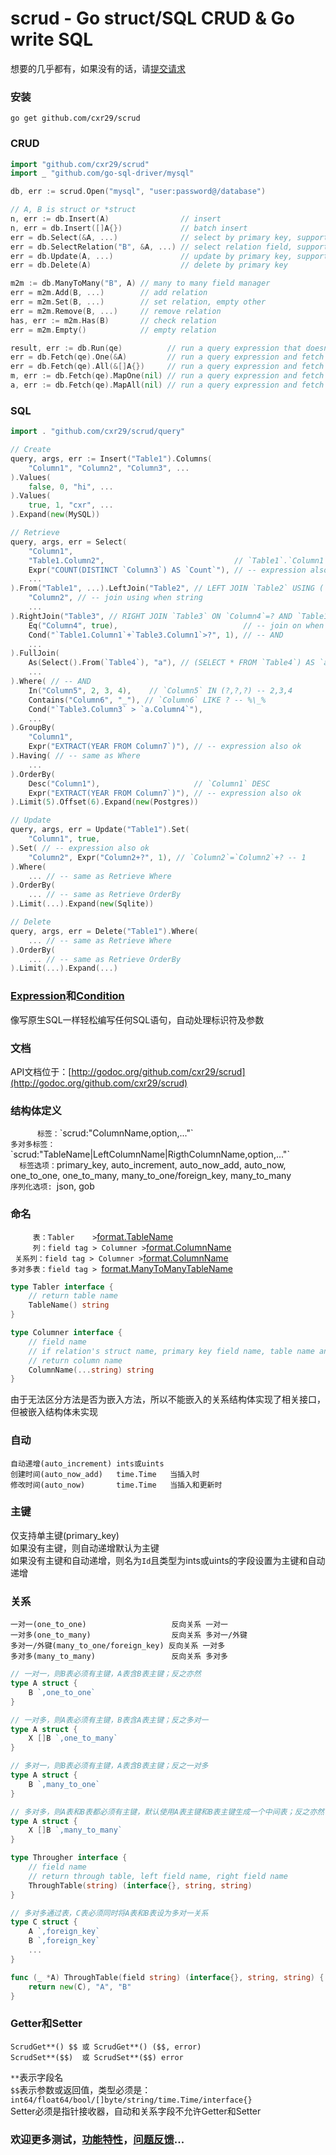 scrud - Go struct/SQL CRUD & Go write SQL
===

想要的几乎都有，如果没有的话，请[提交请求](https://github.com/cxr29/scrud/pulls)

### 安装
```go get github.com/cxr29/scrud```

### CRUD
```Go
import "github.com/cxr29/scrud"
import _ "github.com/go-sql-driver/mysql"

db, err := scrud.Open("mysql", "user:password@/database")

// A, B is struct or *struct
n, err := db.Insert(A)                // insert
n, err = db.Insert([]A{})             // batch insert
err = db.Select(&A, ...)              // select by primary key, support include or exclude columns
err = db.SelectRelation("B", &A, ...) // select relation field, support include or exclude columns
err = db.Update(A, ...)               // update by primary key, support include or exclude columns
err = db.Delete(A)                    // delete by primary key

m2m := db.ManyToMany("B", A) // many to many field manager
err = m2m.Add(B, ...)        // add relation
err = m2m.Set(B, ...)        // set relation, empty other
err = m2m.Remove(B, ...)     // remove relation
has, err := m2m.Has(B)       // check relation
err = m2m.Empty()            // empty relation

result, err := db.Run(qe)          // run a query expression that doesn't return rows
err = db.Fetch(qe).One(&A)         // run a query expression and fetch one row to struct
err = db.Fetch(qe).All(&[]A{})     // run a query expression and fetch rows to slice of struct
m, err := db.Fetch(qe).MapOne(nil) // run a query expression and fetch one row as map, support set column type
a, err := db.Fetch(qe).MapAll(nil) // run a query expression and fetch rows as slice of map, support set column type
```

### SQL
```Go
import . "github.com/cxr29/scrud/query"

// Create
query, args, err := Insert("Table1").Columns(
	"Column1", "Column2", "Column3", ...
).Values(
	false, 0, "hi", ...
).Values(
	true, 1, "cxr", ...
).Expand(new(MySQL))

// Retrieve
query, args, err = Select(
	"Column1",
	"Table1.Column2",                             // `Table1`.`Column1`
	Expr("COUNT(DISTINCT `Column3`) AS `Count`"), // -- expression also ok
	...
).From("Table1", ...).LeftJoin("Table2", // LEFT JOIN `Table2` USING (`Column2`, ...)
	"Column2", // -- join using when string
	...
).RightJoin("Table3", // RIGHT JOIN `Table3` ON `Column4`=? AND `Table1`.`Column1`+`Table3`.`Column1`>? ... -- true, 1
	Eq("Column4", true),                            // -- join on when Condition
	Cond("`Table1.Column1`+`Table3.Column1`>?", 1), // -- AND
	...
).FullJoin(
	As(Select().From(`Table4`), "a"), // (SELECT * FROM `Table4`) AS `a` -- join expression as subquery
	...
).Where( // -- AND
	In("Column5", 2, 3, 4),    // `Column5` IN (?,?,?) -- 2,3,4
	Contains("Column6", "_"), // `Column6` LIKE ? -- %\_%
	Cond("`Table3.Column3` > `a.Column4`"),
	...
).GroupBy(
	"Column1",
	Expr("EXTRACT(YEAR FROM Column7`)"), // -- expression also ok
).Having( // -- same as Where
	...
).OrderBy(
	Desc("Column1"),                     // `Column1` DESC
	Expr("EXTRACT(YEAR FROM Column7`)"), // -- expression also ok
).Limit(5).Offset(6).Expand(new(Postgres))

// Update
query, args, err = Update("Table1").Set(
	"Column1", true,
).Set( // -- expression also ok
	"Column2", Expr("Column2+?", 1), // `Column2`=`Column2`+? -- 1
).Where(
	... // -- same as Retrieve Where
).OrderBy(
	... // -- same as Retrieve OrderBy
).Limit(...).Expand(new(Sqlite))

// Delete
query, args, err = Delete("Table1").Where(
	... // -- same as Retrieve Where
).OrderBy(
	... // -- same as Retrieve OrderBy
).Limit(...).Expand(...)
```

### [Expression](http://godoc.org/github.com/cxr29/scrud/query#Expression)和[Condition](http://godoc.org/github.com/cxr29/scrud/query#Condition)
像写原生SQL一样轻松编写任何SQL语句，自动处理标识符及参数

### 文档
API文档位于：[http://godoc.org/github.com/cxr29/scrud](http://godoc.org/github.com/cxr29/scrud)

### 结构体定义
`      标签：`\`scrud:"ColumnName,option,..."\`  
`多对多标签：`\`scrud:"TableName|LeftColumnName|RigthColumnName,option,..."\`  
`  标签选项：`primary_key, auto_increment, auto_now_add, auto_now, one_to_one, one_to_many, many_to_one/foreign_key, many_to_many  
`序列化选项: `json, gob  

### 命名
`      表：Tabler    > `[format.TableName](http://godoc.org/github.com/cxr29/scrud/format#pkg-variables)  
`      列：field tag > Columner > `[format.ColumnName](http://godoc.org/github.com/cxr29/scrud/format#pkg-variables)  
`  关系列：field tag > Columner > `[format.ColumnName](http://godoc.org/github.com/cxr29/scrud/format#pkg-variables)  
`多对多表：field tag > `[format.ManyToManyTableName](http://godoc.org/github.com/cxr29/scrud/format#pkg-variables)  

```Go
type Tabler interface {
	// return table name
	TableName() string
}

type Columner interface {
	// field name
	// if relation's struct name, primary key field name, table name and primary key column name
	// return column name
	ColumnName(...string) string
}
```

由于无法区分方法是否为嵌入方法，所以不能嵌入的关系结构体实现了相关接口，但被嵌入结构体未实现  

### 自动
```
自动递增(auto_increment) ints或uints
创建时间(auto_now_add)   time.Time   当插入时
修改时间(auto_now)       time.Time   当插入和更新时
```
### 主键
仅支持单主键(primary_key)  
如果没有主键，则自动递增默认为主键  
如果没有主键和自动递增，则名为`Id`且类型为ints或uints的字段设置为主键和自动递增  

### 关系
```
一对一(one_to_one)                   反向关系 一对一
一对多(one_to_many)                  反向关系 多对一/外键
多对一/外键(many_to_one/foreign_key) 反向关系 一对多
多对多(many_to_many)                 反向关系 多对多
```
```Go
// 一对一，则B表必须有主键，A表含B表主键；反之亦然
type A struct {
	B `,one_to_one`
}

// 一对多，则A表必须有主键，B表含A表主键；反之多对一
type A struct {
	X []B `,one_to_many`
}

// 多对一，则B表必须有主键，A表含B表主键；反之一对多
type A struct {
	B `,many_to_one`
}

// 多对多，则A表和B表都必须有主键，默认使用A表主键和B表主键生成一个中间表；反之亦然
type A struct {
	X []B `,many_to_many`
}

type Througher interface {
	// field name
	// return through table, left field name, right field name
	ThroughTable(string) (interface{}, string, string)
}

// 多对多通过表，C表必须同时将A表和B表设为多对一关系
type C struct {
	A `,foreign_key`
	B `,foreign_key`
	...
}

func (_ *A) ThroughTable(field string) (interface{}, string, string) {
	return new(C), "A", "B"
}
```

### Getter和Setter
```
ScrudGet**() $$ 或 ScrudGet**() ($$, error)
ScrudSet**($$)  或 ScrudSet**($$) error
```
`**`表示字段名  
`$$`表示参数或返回值，类型必须是：`int64/float64/bool/[]byte/string/time.Time/interface{}`  
Setter必须是指针接收器，自动和关系字段不允许Getter和Setter  

### 欢迎更多测试，[功能特性](https://github.com/cxr29/scrud/pulls)，[问题反馈](https://github.com/cxr29/scrud/issues)...
